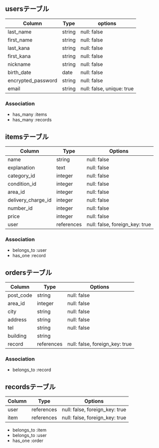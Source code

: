 ## usersテーブル

| Column              | Type                 | options                   |
|---------------------|----------------------|---------------------------|
| last_name           | string               | null: false               |
| first_name          | string               | null: false               |
| last_kana           | string               | null: false               |
| first_kana          | string               | null: false               |
| nickname            | string               | null: false               |
| birth_date          | date                 | null: false               |
| encrypted_password  | string               | null: false               |
| email               | string               | null: false, unique: true |

### Association
* has_many :items
* has_many :records

## itemsテーブル

| Column              | Type                 | Options                       |
|---------------------|----------------------|-------------------------------|
| name                | string               | null: false                   |
| explanation         | text                 | null: false                   |
| category_id         | integer              | null: false                   |
| condition_id        | integer              | null: false                   |
| area_id             | integer              | null: false                   |
| delivery_charge_id  | integer              | null: false                   |
| number_id           | integer              | null: false                   |
| price               | integer              | null: false                   |
| user                | references           | null: false, foreign_key: true|

### Association
- belongs_to :user
- has_one :record

## ordersテーブル

| Column              | Type                 | Options                       |
|---------------------|----------------------|-------------------------------|
| post_code           | string               | null: false                   |
| area_id             | integer              | null: false                   |
| city                | string               | null: false                   |
| address             | string               | null: false                   |
| tel                 | string               | null: false                   |
| building            | string               |                               | 
| record              | references           | null: false, foreign_key: true|
### Association
- belongs_to :record

## recordsテーブル

| Column              | Type                 | Options                       |
|---------------------|----------------------|-------------------------------|
| user                | references           | null: false, foreign_key: true|
| item                | references           | null: false, foreign_key: true|

- belongs_to :item
- belongs_to :user
- has_one :order